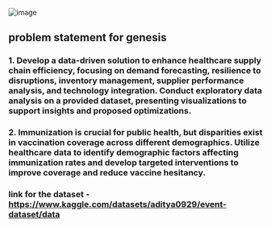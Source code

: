 
![image](https://github.com/aditya0929/event_you-/assets/127277877/8c0327a1-1605-45fc-acfc-3a01bcf436b0)

## problem statement for genesis

### 1. Develop a data-driven solution to enhance healthcare supply chain efficiency, focusing on demand forecasting, resilience to disruptions, inventory management, supplier performance analysis, and technology integration. Conduct exploratory data analysis on a provided dataset, presenting visualizations to support insights and proposed optimizations.

### 2. Immunization is crucial for public health, but disparities exist in vaccination coverage across different demographics. Utilize healthcare data to identify demographic factors affecting immunization rates and develop targeted interventions to improve coverage and reduce vaccine hesitancy.

### link for the dataset - https://www.kaggle.com/datasets/aditya0929/event-dataset/data
